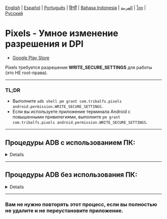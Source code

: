 [English](../../README.md) | [Español](../es/README.md) | [Português](../pt/README.md) | [हिन्दी](../hi/README.md)
| [Bahasa Indonesia](../in/README.md) | [العربية](../ar/README.md) | [ไทย](../th/README.md)
| [Русский](README.md)

# Pixels - Умное изменение разрешения и DPI

* [Google Play Store](https://play.google.com/store/apps/details?id=com.tribalfs.pixels)

Pixels требуется разрешение **WRITE_SECURE_SETTINGS** для работы (это НЕ root-права).

----------------------

### TL;DR

* Выполните `adb shell pm grant com.tribalfs.pixels android.permission.WRITE_SECURE_SETTINGS`.
* Если вы используете приложение терминала Android с повышенными привилегиями,
  выполните `pm grant com.tribalfs.pixels android.permission.WRITE_SECURE_SETTINGS`.

----------------------

Процедуры ADB с использованием ПК:
----------------------

<details>

### 1. Включите режим разработчика в настройках телефона

<details>

* Перейдите в _Настройки_ > _Сведения о телефоне_ > _Сведения о ПО_ и несколько раз нажмите _Номер
  сборки_
  до тех пор, пока не будет включен режим разработчика.

  <img src="res/about_phone.jpg" width=320 height=640 alt="about phone">

</details>

### 2. Включите отладку по USB

<details>

* Перейдите в _Настройки_ > _Для разработчиков_ (может быть _Настройки_ > _Система_ >
  _Для разработчиков_ на
  старых версиях Android), прокрутите вниз и найдите опцию _Отладка по USB_.

  <img src="res/usb_debugging.jpg" width=320 height=640 alt="adb">

#### Примечания для некоторых устройств, таких как MIUI:

* Включите также _Отладка по USB (настройки безопасности)_, если она присутствует в параметрах
  разработчика.

* Включите опцию _Отключить мониторинг разрешений_, если она присутствует в параметрах разработчика.
  Требуется перезагрузка.

</details>

### 3. Загрузите ADB на свой компьютер

<details>

* Загрузите ADB (platform-tools) на свой компьютер:
  для [Windows](https://dl.google.com/android/repository/platform-tools-latest-windows.zip) |
  для [Mac](https://dl.google.com/android/repository/platform-tools-latest-darwin.zip) |
  для [Linux](https://dl.google.com/android/repository/platform-tools-latest-linux.zip)

* Распакуйте загруженный zip-архив.

</details>

### 4. Перейдите внутрь папки

`platform-tools`, которую вы извлекли в проводнике Windows или Finder (macOS)

### 5. Открытие интерфейса командной строки

  <details>

#### Для Windows: Откройте CMD

* Введите `cmd` в адресной строке и нажмите Enter. Это откроет приложение командной строки Windows.

![opening_cmd](../../docs/en/res/opening_cmd.png)

#### Для MacOS: Откройте терминал

* Найдите `Terminal` в Launchpad и запустите его.

* Выполните `sudo -s` и введите пароль пользователя. **Терминал не будет отображать, сколько
  символов вы
  вводите, он останется пустым.**

* Выполните `export PATH=.:$PATH`

**Без этого вы получите ошибки `adb: command not found`.**

</details>

### 6. Подключение телефона к компьютеру

  <details>

* Ваш телефон запросит _Разрешить отладку по USB?_, если это первое подключение в режиме отладки по
  USB
  . Нажмите _Разрешить_ или _OK_.
* Вы можете отметить _Всегда разрешать с этого компьютера_ (пожалуйста, ознакомьтесь с примечанием в
  конце
  этого руководства о том, стоит ли оставлять отладку по USB включенной).

  <img src="res/usb_debugging_prompt.jpg" width=320 height=640 alt="adb prompt">

* Проверьте соединение, введя следующую команду и нажав Enter. Если подключение выполнено успешно,
  должен отобразиться
  идентификатор вашего устройства.

> ```adb devices```

![6](../../docs/en/res/adb_devices.png)

#### Для macOS:  ```./adb devices ```

* Если ваше устройство не может подключиться к компьютеру, попробуйте подключить его к другому
  USB-порту и/или
  использовать другой USB-кабель для передачи данных. Если подключение по-прежнему отсутствует,
  возможно, на вашем компьютере отсутствует
  USB-драйвер для вашего телефона.
  Проверьте [здесь, чтобы загрузить OEM USB-драйверы](https://developer.android.com/studio/run/oem-usb#Drivers).
  После установки перезагрузите компьютер и повторите шаг 6.

</details>

### 7. Фактическое предоставление разрешения WRITE_SECURE_SETTINGS приложению Pixels

  <details>

* При успешном подключении введите следующую команду и нажмите Enter. Вы можете скопировать команду
  ниже. Если команда выполнена правильно, она ничего не вернет.

> ```adb shell pm grant com.tribalfs.pixels android.permission.WRITE_SECURE_SETTINGS```

* Если появится сообщение `adb.exe: more than one device/emulator...`, выполните вместо этого
  следующую команду:

>
```adb -s [идентификатор устройства, показанный на шаге 6] shell pm grant com.tribalfs.pixels android.permission.WRITE_SECURE_SETTINGS```

![6](../../docs/en/res/write_secure_settings.png)

#### Для macOS:

```./adb shell pm grant com.tribalfs.pixels android.permission.WRITE_SECURE_SETTINGS ```

#### Примечание для MIUI, OnePlus и некоторых других устройств

Если вы получаете ошибку `java.lang.SecurityException: grantRuntimePermission`, выполните следующие
действия:

1. Перейдите в _Настройки_ > _Параметры разработчика_ (может быть _Настройки_ > _Система_ >
   _Параметры разработчика_)
2. Прокрутите вниз и включите **Отладка по USB (настройки безопасности)**
3. Если появится какое-либо _предупреждающее диалоговое окно_, следуйте его инструкциям, чтобы
   продолжить.
4. Перезагрузите устройство и повторите шаги из раздела 7.

**Вот и все!**
</details>

#### Теперь вы можете отключить настройки отладки по USB

* **Важно**: Оставляйте отладку по USB включенной, если вы хотите попробовать экзотические
  разрешения экрана на своем
  устройстве, которые потенциально могут привести к сбою системы. _Всегда разрешать с этого
  компьютера_ должно быть отмечено
  на шаге 6. Команды ADB для сброса разрешения экрана: `adb shell wm size reset`
  и `adb shell wm density reset`.

* Если вам не нужна отладка по USB, вы можете отключить настройки отладки по USB, чтобы избежать
  потенциального
  несанкционированного доступа.

* Перейдите в _Настройки_ > _Параметры разработчика_, прокрутите страницу вниз и **отключите** опцию
  _Отладка по USB_.

----------------------
[ВИДЕО-РУКОВОДСТВО](https://youtu.be/hKxc8wqanxA)

----------------------
</details>

----------------------
Процедуры ADB без использования ПК:
----------------------
<details>

### Вариант 1: Вы можете установить [Shizuku](https://play.google.com/store/apps/details?id=moe.shizuku.privileged.api)

и активировать его, следуя предоставленному руководству. Затем вернитесь в приложение _Pixels_,
чтобы предоставить ему разрешение
, применив разрешение.

### Вариант 2: Вы можете установить [LADB](https://github.com/tribalfs/LADB/releases)

и следовать его руководству по установке и выполнить следующую команду:

`pm grant com.tribalfs.pixels android.permission.WRITE_SECURE_SETTINGS`

Примечание: для этого требуется подключение к сети Wi-Fi. Если возникает исключение
java.lang.SecurityException, проверьте
примечания в шаге 2 выше. Важно: иногда LADB требует нескольких попыток, чтобы заставить его
работать, и он может
не работать на всех
устройствах.

</details>



----------------------

### Вам не нужно повторять этот процесс, если вы полностью не удалите и не переустановите приложение.

